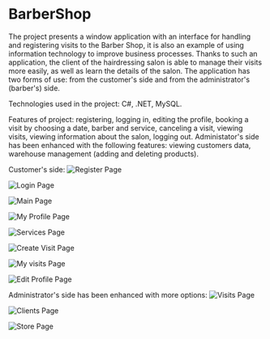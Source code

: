 # BarberShop
The project presents a window application with an interface for handling and registering visits to the Barber Shop, it is also an example of using information technology to improve business processes. Thanks to such an application, the client of the hairdressing salon is able to manage their visits more easily, as well as learn the details of the salon. The application has two forms of use: from the customer's side and from the administrator's (barber's) side.

Technologies used in the project: C#, .NET, MySQL.

Features of project: registering, logging in, editing the profile, booking a visit by choosing a date, barber and service, canceling a visit, viewing visits, viewing information about the salon, logging out. Administator's side has been enhanced with the following features: viewing customers data, warehouse management (adding and deleting products).


Customer's side:
![Register Page](https://github.com/karoldziadkowiec/BarberShop/blob/master/photos/1.png)

![Login Page](https://github.com/karoldziadkowiec/BarberShop/blob/master/photos/2.png)

![Main Page](https://github.com/karoldziadkowiec/BarberShop/blob/master/photos/3.png)

![My Profile Page](https://github.com/karoldziadkowiec/BarberShop/blob/master/photos/44.png)

![Services Page](https://github.com/karoldziadkowiec/BarberShop/blob/master/photos/5.png)

![Create Visit Page](https://github.com/karoldziadkowiec/BarberShop/blob/master/photos/6.png)

![My visits Page](https://github.com/karoldziadkowiec/BarberShop/blob/master/photos/77.png)

![Edit Profile Page](https://github.com/karoldziadkowiec/BarberShop/blob/master/photos/8.png)


Administrator's side has been enhanced with more options:
![Visits Page](https://github.com/karoldziadkowiec/BarberShop/blob/master/photos/9.png)

![Clients Page](https://github.com/karoldziadkowiec/BarberShop/blob/master/photos/10.png)

![Store Page](https://github.com/karoldziadkowiec/BarberShop/blob/master/photos/11.png)
